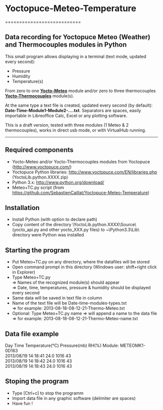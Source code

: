 # Yoctopuce-Meteo-Temperature
===========================

## Data recording for Yoctopuce Meteo (Weather) and Thermocouples modules in Python 

This small program allows displaying in a terminal (text mode, updated every second):
* Pressure
* Humidity
* Temperature(s)

From zero to one **[Yocto-Meteo](http://www.yoctopuce.com/EN/products/capteurs-usb/yocto-meteo)**
module and/or zero to three thermocouples
**[Yocto-Thermocouples](http://www.yoctopuce.com/EN/products/usb-sensors/yocto-thermocouple)** module(s).

At the same type a text file is created, updated every second (by default): **Date-Time-Module1-Module2-....txt**. 
Separators are spaces, easily importable in Libreoffice Calc, Excel or any plotting software.

This is a draft version, tested with three modules (1 Meteo & 2 thermocouples),
works in direct usb mode, or with VirtualHub running.

***

## Required components

* Yocto-Meteo and/or Yocto-Thermocouples modules from Yoctopuce (http://www.yoctopuce.com/)
* Yoctopuce Python libraries: http://www.yoctopuce.com/EN/libraries.php (YoctoLib.python.XXXX.zip)
* Python 3.x: http://www.python.org/download/
* Meteo+TC.py script (from https://github.com/SebastienCaillat/Yoctopuce-Meteo-Temperature)

## Installation

* Install Python (with option to declare path)
* Copy content of the directory \YoctoLib.python.XXXX\Source\ (yocto_api.py and other yocto_XXX.py files)
to ~\Python3.3\Lib\ directory were Python was installed

## Starting the program 

* Put Meteo+TC.py on any directory, where the datafiles will be stored
* Open command prompt in this directory (Windows user: shift+right click in Explorer)
* Type Meteo+TC.py  
=> Names of the recognized module(s) should appear  
=> Date, time, temperatures, pressure & humidity should be displayed every second
* Same data will be saved in text file in column 
* Name of the text file will be Date-time-modules-types.txt  
=> for example: 2013-08-18-08-12-21-Thermo-Meteo.txt
* Optional: Type Meteo+TC.py name => will append a name to the data file  
=> for example: 2013-08-18-08-12-21-Thermo-Meteo-name.txt

## Data file example

Day Time Temperature(°C) Pressure(mb) RH(%) Module: METEOMK1-0D163  
2013/08/19 14:18:41 24.0 1016 43  
2013/08/19 14:18:42 24.0 1016 43  
2013/08/19 14:18:43 24.0 1016 43  

## Stoping the program

* Type [Ctrl+c] to stop the programm
* Import data file in any graphic software (delimiter are spaces)
* Have fun !

